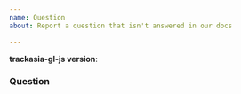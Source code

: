 ```yaml
---
name: Question
about: Report a question that isn't answered in our docs

---
```


<!--
Hello! Thanks for contributing.

The answers to many "how do I...?" questions can be found hopefully in our documentation in the future. Until then, the best place to ask is either [Stack Overflow](https://stackoverflow.com/questions/tagged/trackasia-gl-js) or here.

If you have a question, please do let us know by filling out the template below!  As a general rule, if a question is about _how Trackasia GL JS works_ rather than your specific use case, we will try to address it here or by improving the documentation.  Otherwise, we might close the issue here and instead recommend asking on Stack Overflow or contacting support.

-->

**trackasia-gl-js version**:

### Question

